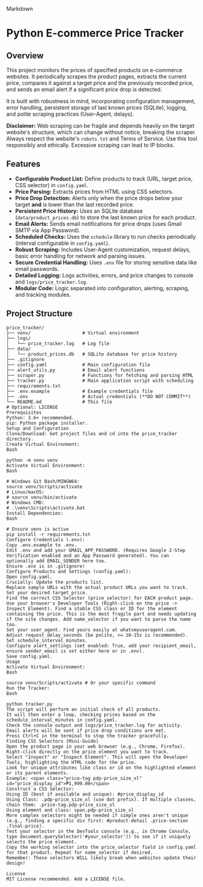 Markdown

# Python E-commerce Price Tracker

## Overview

This project monitors the prices of specified products on e-commerce websites. It periodically scrapes the product pages, extracts the current price, compares it against a target price and the previously recorded price, and sends an email alert if a significant price drop is detected.

It is built with robustness in mind, incorporating configuration management, error handling, persistent storage of last known prices (SQLite), logging, and polite scraping practices (User-Agent, delays).

**Disclaimer:** Web scraping can be fragile and depends heavily on the target website's structure, which can change without notice, breaking the scraper. Always respect the website's `robots.txt` and Terms of Service. Use this tool responsibly and ethically. Excessive scraping can lead to IP blocks.

## Features

* **Configurable Product List:** Define products to track (URL, target price, CSS selector) in `config.yaml`.
* **Price Parsing:** Extracts prices from HTML using CSS selectors.
* **Price Drop Detection:** Alerts only when the price drops below your target **and** is lower than the last recorded price.
* **Persistent Price History:** Uses an SQLite database (`data/product_prices.db`) to store the last known price for each product.
* **Email Alerts:** Sends email notifications for price drops (uses Gmail SMTP via App Password).
* **Scheduled Checks:** Uses the `schedule` library to run checks periodically (interval configurable in `config.yaml`).
* **Robust Scraping:** Includes User-Agent customization, request delays, basic error handling for network and parsing issues.
* **Secure Credential Handling:** Uses `.env` file for storing sensitive data like email passwords.
* **Detailed Logging:** Logs activities, errors, and price changes to console and `logs/price_tracker.log`.
* **Modular Code:** Logic separated into configuration, alerting, scraping, and tracking modules.

## Project Structure

```text
price_tracker/
├── venv/                   # Virtual environment
├── logs/
│   └── price_tracker.log   # Log file
├── data/
│   └── product_prices.db   # SQLite database for price history
├── .gitignore
├── config.yaml             # Main configuration file
├── alert_utils.py          # Email alert functions
├── scraper.py              # Functions for fetching and parsing HTML
├── tracker.py              # Main application script with scheduling
├── requirements.txt
├── .env.example            # Example credentials file
├── .env                    # Actual credentials (**DO NOT COMMIT**)
└── README.md               # This file
# Optional: LICENSE
Prerequisites
Python: 3.6+ recommended.
pip: Python package installer.
Setup and Configuration
Clone/Download: Get project files and cd into the price_tracker directory.
Create Virtual Environment:
Bash

python -m venv venv
Activate Virtual Environment:
Bash

# Windows Git Bash/MINGW64:
source venv/Scripts/activate
# Linux/macOS:
# source venv/bin/activate
# Windows CMD:
# .\venv\Scripts\activate.bat
Install Dependencies:
Bash

# Ensure venv is active
pip install -r requirements.txt
Configure Credentials (.env):
Copy .env.example to .env.
Edit .env and add your GMAIL_APP_PASSWORD. (Requires Google 2-Step Verification enabled and an App Password generated). You can optionally add EMAIL_SENDER here too.
Ensure .env is in .gitignore!
Configure Products and Settings (config.yaml):
Open config.yaml.
Crucially: Update the products list.
Replace sample URLs with the actual product URLs you want to track.
Set your desired target_price.
Find the correct CSS Selector (price_selector) for EACH product page. Use your browser's Developer Tools (Right-click on the price -> Inspect Element). Find a stable CSS class or ID for the element containing the price. This is the most fragile part and needs updating if the site changes. Add name_selector if you want to parse the name too.
Set your user_agent. Find yours easily at whatsmyuseragent.com.
Adjust request_delay_seconds (be polite, >= 10-15s is recommended).
Set schedule_interval_minutes.
Configure alert_settings (set enabled: True, add your recipient_email, ensure sender_email is set either here or in .env).
Save config.yaml.
Usage
Activate Virtual Environment:
Bash

source venv/Scripts/activate # Or your specific command
Run the Tracker:
Bash

python tracker.py
The script will perform an initial check of all products.
It will then enter a loop, checking prices based on the schedule_interval_minutes in config.yaml.
Check the console output and logs/price_tracker.log for activity.
Email alerts will be sent if price drop conditions are met.
Press Ctrl+C in the terminal to stop the tracker gracefully.
Finding CSS Selectors (Mini-Guide)
Open the product page in your web browser (e.g., Chrome, Firefox).
Right-click directly on the price element you want to track.
Select "Inspect" or "Inspect Element". This will open the Developer Tools, highlighting the HTML code for the price.
Look for unique attributes like class or id on the highlighted element or its parent elements.
Example: <span class="price-tag pdp-price_size_xl" id="price_display_id">₱1,999.00</span>
Construct a CSS Selector:
Using ID (best if available and unique): #price_display_id
Using Class: .pdp-price_size_xl (use dot prefix). If multiple classes, chain them: .price-tag.pdp-price_size_xl
Using element and class: span.pdp-price_size_xl
More complex selectors might be needed if simple ones aren't unique (e.g., finding a specific div first: #product-detail .price-section .final-price).
Test your selector in the DevTools console (e.g., in Chrome Console, type document.querySelector('#your_selector')) to see if it uniquely selects the price element.
Copy the working selector into the price_selector field in config.yaml for that product. Repeat for name_selector if desired.
Remember: These selectors WILL likely break when websites update their design!

License
MIT License recommended. Add a LICENSE file.

